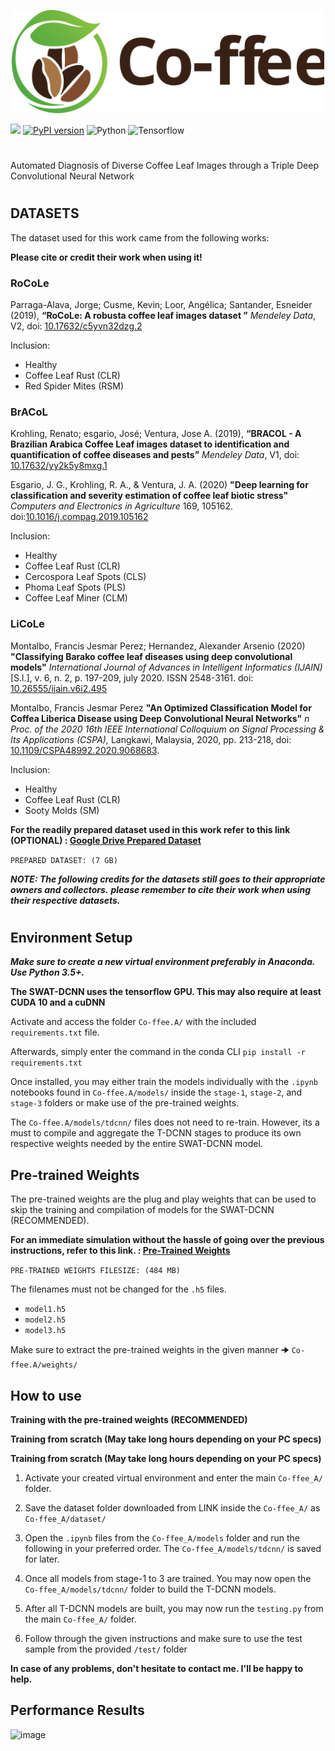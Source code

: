 <p align="center">
  <img width="500" alt="logo" src="Images\logo2.svg"/>
</p>

[![](https://img.shields.io/badge/ID%20Team-C22_PC377-blue)](https://github.com/xrizer/Co-ffee)
[![PyPI version](https://badge.fury.io/py/autokeras.svg)](https://badge.fury.io/py/autokeras)
![Python](https://img.shields.io/badge/python-v3.9.0+-success.svg)
![Tensorflow](https://img.shields.io/badge/tensorflow-v2.8.0+-success.svg)


#
Automated Diagnosis of Diverse Coffee Leaf Images through a Triple Deep Convolutional Neural Network
#

## DATASETS ##

<p>The dataset used for this work came from the following works:</p>

**Please cite or credit their work when using it!** 

### **RoCoLe** 
<p>Parraga-Alava, Jorge; Cusme, Kevin; Loor, Angélica; Santander, Esneider (2019), 
<b>“RoCoLe: A robusta coffee leaf images dataset ”</b>
<i>Mendeley Data</i>, V2, doi: <a target=_blank href="http://dx.doi.org/10.17632/c5yvn32dzg.2">10.17632/c5yvn32dzg.2</a></p>

Inclusion: 
- Healthy
- Coffee Leaf Rust (CLR)
- Red Spider Mites (RSM) 

### **BrACoL** 
<p>Krohling, Renato; esgario, José; Ventura, Jose A. (2019),
<b>“BRACOL - A Brazilian Arabica Coffee Leaf images dataset to identification and quantification of coffee diseases and pests”</b>
<i>Mendeley Data</i>, V1, doi: <a target=_blank href="http://dx.doi.org/10.17632/yy2k5y8mxg.1">10.17632/yy2k5y8mxg.1</a></p>

<p>Esgario, J. G., Krohling, R. A., & Ventura, J. A. (2020) 
<b>"Deep learning for classification and severity estimation of coffee leaf biotic stress"</b>
<i>Computers and Electronics in Agriculture</i>
169, 105162. doi:<a href="https://doi.org/10.1016/j.compag.2019.105162">10.1016/j.compag.2019.105162</a></p>

Inclusion: 
- Healthy
- Coffee Leaf Rust (CLR)
- Cercospora Leaf Spots (CLS)
- Phoma Leaf Spots (PLS)
- Coffee Leaf Miner (CLM)

### **LiCoLe**
<p>Montalbo, Francis Jesmar Perez; Hernandez, Alexander Arsenio (2020) 
<b>"Classifying Barako coffee leaf diseases using deep convolutional models"</b>
<i>International Journal of Advances in Intelligent Informatics (IJAIN)</i>
[S.l.], v. 6, n. 2, p. 197-209, july 2020. ISSN 2548-3161. doi: <a href="https://doi.org/10.26555/ijain.v6i2.495">10.26555/ijain.v6i2.495</a></p>

<p>Montalbo, Francis Jesmar Perez
<b>"An Optimized Classification Model for Coffea Liberica Disease using Deep Convolutional Neural Networks"</b>
<i>n Proc. of the 2020 16th IEEE International Colloquium on Signal Processing & Its Applications (CSPA),</i> 
  Langkawi, Malaysia, 2020, pp. 213-218, doi: <a href="https://ieeexplore.ieee.org/document/9068683">10.1109/CSPA48992.2020.9068683</a>.</p>

Inclusion: 
- Healthy
- Coffee Leaf Rust (CLR)
- Sooty Molds (SM)

**For the readily prepared dataset used in this work refer to this link (OPTIONAL) : <a target=blank_ href="https://drive.google.com/drive/folders/1-CE_k_GMds2kOJDB-WfG_CCh3JN3w_ZI?usp=sharing">Google Drive Prepared Dataset<a/>** 
  
`PREPARED DATASET: (7 GB)`

***NOTE: The following credits for the datasets still goes to their appropriate owners and collectors.*** 
***please remember to cite their work when using their respective datasets.***
#

## Environment Setup

***Make sure to create a new virtual environment preferably in Anaconda. Use Python 3.5+.***


**The SWAT-DCNN uses the tensorflow GPU. This may also require at least CUDA 10 and a cuDNN**

Activate and access the folder `Co-ffee.A/` with the included `requirements.txt` file.


Afterwards, simply enter the command in the conda CLI `pip install -r requirements.txt`

Once installed, you may either train the models individually with the `.ipynb` notebooks found in `Co-ffee.A/models/` inside the `stage-1`, `stage-2`, and `stage-3` folders or make use of the pre-trained weights.

The `Co-ffee.A/models/tdcnn/` files does not need to re-train. However, its a must to compile and aggregate the T-DCNN stages to produce its own respective weights needed by the entire SWAT-DCNN model.

## Pre-trained Weights ##

<p>The pre-trained weights are the plug and play weights that can be used to skip the training and compilation of models for the SWAT-DCNN (RECOMMENDED).</p>

**For an immediate simulation without the hassle of going over the previous instructions, refer to this link. : <a href="https://drive.google.com/file/d/1JNvYlat8mmpNyd3sS_QgQ5zVVEImFFjc/view?usp=sharing">Pre-Trained Weights</a>**

`PRE-TRAINED WEIGHTS FILESIZE: (484 MB)`

The filenames must not be changed for the `.h5` files.

- `model1.h5`
- `model2.h5`
- `model3.h5`

Make sure to extract the pre-trained weights in the given manner 🠊 `Co-ffee.A/weights/`

## How to use 

**Training with the pre-trained weights (RECOMMENDED)**

**Training from scratch (May take long hours depending on your PC specs)**

**Training from scratch (May take long hours depending on your PC specs)**

1. Activate your created virtual environment and enter the main `Co-ffee_A/` folder.

2. Save the dataset folder downloaded from LINK inside the `Co-ffee_A/` as `Co-ffee_A/dataset/`

3. Open the `.ipynb` files from the `Co-ffee_A/models` folder and run the following in your preferred order. The `Co-ffee_A/models/tdcnn/` is saved for later.

4. Once all models from stage-1 to 3 are trained. You may now open the `Co-ffee_A/models/tdcnn/` folder to build the T-DCNN models.

5. After all T-DCNN models are built, you may now run the `testing.py` from the main `Co-ffee_A/` folder.

6. Follow through the given instructions and make sure to use the test sample from the provided `/test/` folder

**In case of any problems, don't hesitate to contact me. I'll be happy to help.** 

## Performance Results ##

![image]('History/Model_History.svg')



